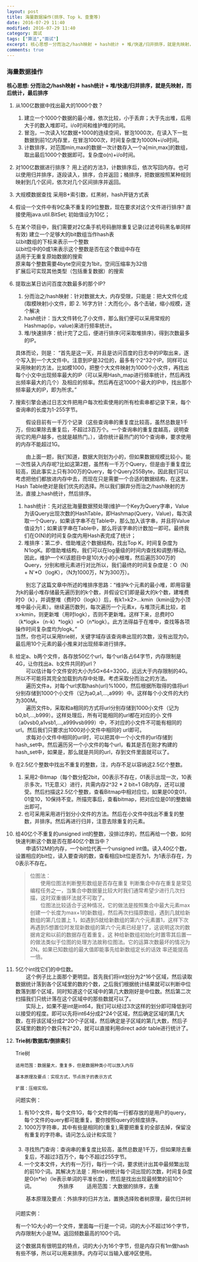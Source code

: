```yaml
---
layout: post
title: 海量数据操作(排序、Top k、查重等)
date: 2016-07-29 11:40
modified: 2016-07-29 11:40				
category: 面试
tags: ["算法","面试"]
excerpt: 核心思想－分而治之/hash映射 + hash统计 + 堆/快速/归并排序，就是先映射，而后统计，最后排序
comments: true
---
```







### 海量数据操作

	
**核心思想: 分而治之/hash映射 + hash统计 + 堆/快速/归并排序，就是先映射，而后统计，最后排序**

1. 从100亿数据中找出最大的1000个数？
	1. 建立一个1000个数据的最小堆，依次比较，小于丢弃；大于先出堆，后用大于的数入堆即可。i/o时间和维护堆的时间。
	2. 冒泡，一次读入1亿数据+1000的连续空间，冒泡1000次，在读入下一批数据到前1亿内存里，在冒泡1000次，时间复杂度为1000N+i/o时间。
	3. 计数排序，对范围min,max的数据一次计数存入一个a[min,max]的数组，取出最后1000个数据即可。复杂度o(n)+i/o时间。
2. 对100亿数据进行排序？
	用上述的方法3，计数排序后，依次写回内存。也可以使用归并排序，逐段读入，排序，合并返回；桶排序，把数据按照某种规则映射到几个区间，依次对几个区间排序并返回。
3. 大规模数据查找
	采用B+索引数，红黑树，hash开链方式表
4. 假设一个文件中有9亿条不重复的9位整数，现在要求对这个文件进行排序?
	直接使用java.util.BitSet; 初始值设为10亿；
5. 在某个项目中，我们需要对2亿条手机号码删除重复记录(过滤号码黑名单同样有效) 
	建立一个足够大的bit数组当作hash表	 
	以bit数组的下标来表示一个整数 	
	以bit位中的0或1来表示这个整数是否在这个数组中存在	 
	适用于无重复原始数据的搜索 	
	原来每个整数需要4byte空间变为1bit，空间压缩率为32倍  
	扩展后可实现其他类型（包括重复数据）的搜索	
6. 提取出某日访问百度次数最多的那个IP?
   	1. 分而治之/hash映射：针对数据太大，内存受限，只能是：把大文件化成(取模映射)小文件，即	2. 16字方针：大而化小，各个击破，缩小规模，逐个解决
	3. hash统计：当大文件转化了小文件，那么我们便可以采用常规的Hashmap(ip，value)来进行频率统计。
	4. 堆/快速排序：统计完了之后，便进行排序(可采取堆排序)，得到次数最多的IP。   
	
    具体而论，则是： “首先是这一天，并且是访问百度的日志中的IP取出来，逐个写入到一个大文件中。注意到IP是32位的，最多有个2^32个IP。同样可以采用映射的方法，比如模1000，把整个大文件映射为1000个小文件，再找出每个小文中出现频率最大的IP（可以采用Hash_map进行频率统计，然后再找出频率最大的几个）及相应的频率。然后再在这1000个最大的IP中，找出那个频率最大的IP，即为所求。”
7. 搜索引擎会通过日志文件把用户每次检索使用的所有检索串都记录下来，每个查询串的长度为1-255字节。

    　　假设目前有一千万个记录（这些查询串的重复度比较高，虽然总数是1千万，但如果除去重复后，不超过3百万个。一个查询串的重复度越高，说明查询它的用户越多，也就是越热门。），请你统计最热门的10个查询串，要求使用的内存不能超过1G。

    　　由上面一题，我们知道，数据大则划为小的，但如果数据规模比较小，能一次性装入内存呢?比如这第2题，虽然有一千万个Query，但是由于重复度比较高，因此事实上只有300万的Query，每个Query255Byte，因此我们可以考虑把他们都放进内存中去，而现在只是需要一个合适的数据结构，在这里，Hash Table绝对是我们优先的选择。所以我们摒弃分而治之/hash映射的方法，直接上hash统计，然后排序。

	1. hash统计：先对这批海量数据预处理(维护一个Key为Query字串，Value为该Query出现次数的HashTable，即Hashmap(Query，Value)，每次读取一个Query，如果该字串不在Table中，那么加入该字串，并且将Value值设为1；如果该字串在Table中，那么将该字串的计数加一即可。最终我们在O(N)的时间复杂度内用Hash表完成了统计；
	2. 堆排序：第二步、借助堆这个数据结构，找出Top K，时间复杂度为N‘logK。即借助堆结构，我们可以在log量级的时间内查找和调整/移动。因此，维护一个K(该题目中是10)大小的小根堆，然后遍历300万的Query，分别和根元素进行对比所以，我们最终的时间复杂度是：O（N） + N'\*O（logK），（N为1000万，N’为300万）。	
	
    　　别忘了这篇文章中所述的堆排序思路：“维护k个元素的最小堆，即用容量为k的最小堆存储最先遍历到的k个数，并假设它们即是最大的k个数，建堆费时O（k），并调整堆（费时O（logk））后，有k1>k2>...kmin（kmin设为小顶堆中最小元素）。继续遍历数列，每次遍历一个元素x，与堆顶元素比较，若x>kmin，则更新堆（用时logk），否则不更新堆。这样下来，总费时O（k\*logk+（n-k）\*logk）=O（n\*logk）。此方法得益于在堆中，查找等各项操作时间复杂度均为logk。”    
    当然，你也可以采用trie树，关键字域存该查询串出现的次数，没有出现为0。最后用10个元素的最小推来对出现频率进行排序。
8. 给定a、b两个文件，各存放50亿个url，每个url各占64字节，内存限制是4G，让你找出a、b文件共同的url？  
	　　可以估计每个文件安的大小为5G×64=320G，远远大于内存限制的4G。所以不可能将其完全加载到内存中处理。考虑采取分而治之的方法。  
	　　遍历文件a，对每个url求取hash(url)%1000，然后根据所取得的值将url分别存储到1000个小文件（记为a0,a1,…,a999）中。这样每个小文件的大约为300M。   
	　　遍历文件b，采取和a相同的方式将url分别存储到1000小文件（记为b0,b1,…,b999）。这样处理后，所有可能相同的url都在对应的小 文件（a0vsb0,a1vsb1,…,a999vsb999）中，不对应的小文件不可能有相同的url。然后我们只要求出1000对小文件中相同的 url即可。   
	　　求每对小文件中相同的url时，可以把其中一个小文件的url存储到hash_set中。然后遍历另一个小文件的每个url，看其是否在刚才构建的hash_set中，如果是，那么就是共同的url，存到文件里面就可以了。
9. 在2.5亿个整数中找出不重复的整数，注，内存不足以容纳这2.5亿个整数。  
	1. 采用2-Bitmap（每个数分配2bit，00表示不存在，01表示出现一次，10表示多次，11无意义）进行，共需内存2^32 \* 2 bit=1 GB内存，还可以接受。然后扫描这2.5亿个整数，查看Bitmap中相对应位，如果是00变01，01变10，10保持不变。所描完事后，查看bitmap，把对应位是01的整数输出即可。	
	2. 也可采用采用进行划分小文件的方法。然后在小文件中找出不重复的整数，并排序。然后再进行归并，注意去除重复的元素。
10. 给40亿个不重复的unsigned int的整数，没排过序的，然后再给一个数，如何快速判断这个数是否在那40亿个数当中？	
	　　申请512M的内存，一个bit位代表一个unsigned int值。读入40亿个数，设置相应的bit位，读入要查询的数，查看相应bit位是否为1，为1表示存在，为0表示不存在。
	> 位图法：   
	> 　　使用位图法判断整形数组是否存在重复
判断集合中存在重复是常见编程任务之一，当集合中数据量比较大时我们通常希望少进行几次扫描，这时双重循环法就不可取了。		
	> 　　位图法比较适合于这种情况，它的做法是按照集合中最大元素max创建一个长度为max+1的新数组，然后再次扫描原数组，遇到几就给新数组的第几位置上 1，如遇到5就给新数组的第六个元素置1，这样下次再遇到5想置位时发现新数组的第六个元素已经是1了，这说明这次的数据肯定和以前的数据存在着重复。这 种给新数组初始化时置零其后置一的做法类似于位图的处理方法故称位图法。它的运算次数最坏的情况为2N。如果已知数组的最大值即能事先给新数组定长的话效 率还能提高一倍。
	
11. 5亿个int找它们的中位数。	
　　这个例子比上面那个更明显。首先我们将int划分为2^16个区域，然后读取数据统计落到各个区域里的数的个数，之后我们根据统计结果就可以判断中位数落到那个区域，同时知道这个区域中的第几大数刚好是中位数。然后第二次扫描我们只统计落在这个区域中的那些数就可以了。	
　　实际上，如果不是int是int64，我们可以经过3次这样的划分即可降低到可以接受的程度。即可以先将int64分成2^24个区域，然后确定区域的第几大数，在将该区域分成2^20个子区域，然后确定是子区域的第几大数，然后子区域里的数的个数只有2^20，就可以直接利用direct addr table进行统计了。

12. **Trie树/数据库/倒排索引**

	Trie树

		适用范围：数据量大，重复多，但是数据种类小可以放入内存 
		  
		基本原理及要点：实现方式，节点孩子的表示方式    
		
		扩展：压缩实现。
		
	问题实例： 
	　	  
	1. 有10个文件，每个文件1G，每个文件的每一行都存放的是用户的query，每个文件的query都可能重复。要你按照query的频度排序。 
	　　	    
	2. 1000万字符串，其中有些是相同的(重复),需要把重复的全部去掉，保留没有重复的字符串。请问怎么设计和实现？   
	　　	
	3. 寻找热门查询：查询串的重复度比较高，虽然总数是1千万，但如果除去重复后，不超过3百万个，每个不超过255字节。
	　　    
	4. 一个文本文件，大约有一万行，每行一个词，要求统计出其中最频繁出现的前10个词。其解决方法是：用trie树统计每个词出现的次数，时间复杂度是O(n\*le)（le表示单词的平准长度），然后是找出出现最频繁的前10个词。
	　　
　　外排序
　　
	   适用范围：大数据的排序，去重	
	   
	　　基本原理及要点：外排序的归并方法，置换选择败者树原理，最优归并树 
	　　   
	问题实例：
	
	有一个1G大小的一个文件，里面每一行是一个词，词的大小不超过16个字节，内存限制大小是1M。返回频数最高的100个词。
	
	这个数据具有很明显的特点，词的大小为16个字节，但是内存只有1m做hash有些不够，所以可以用来排序。内存可以当输入缓冲区使用。